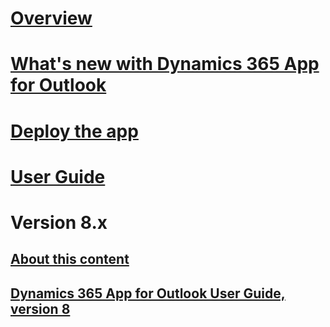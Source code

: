 # [Overview](overview.md)
# [What's new with Dynamics 365 App for Outlook](whats-new.md)
# [Deploy the app](deploy-dynamics-365-app-for-outlook.md)
# [User Guide](dynamics-365-app-outlook-user-s-guide.md)

# Version 8.x
## [About this content](../outlook-app/v8/about-this-content.md)
## [Dynamics 365 App for Outlook User Guide, version 8](../outlook-app/v8/dynamics-365-app-outlook-user-s-guide-v8.md)
